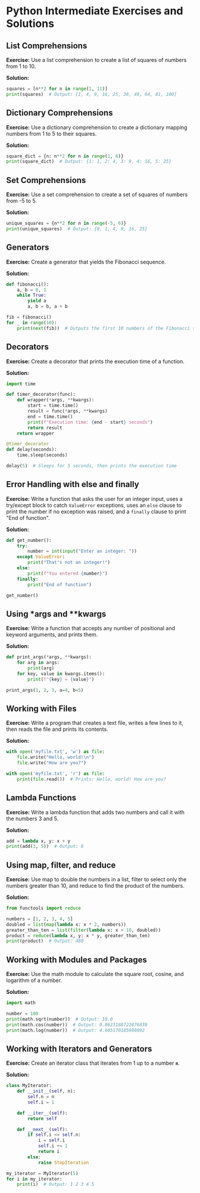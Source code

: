 # Python Intermediate Exercises and Solutions

## List Comprehensions

**Exercise:** Use a list comprehension to create a list of squares of numbers from 1 to 10.

**Solution:**
```python
squares = [n**2 for n in range(1, 11)]
print(squares)  # Output: [1, 4, 9, 16, 25, 36, 49, 64, 81, 100]
```

## Dictionary Comprehensions

**Exercise:** Use a dictionary comprehension to create a dictionary mapping numbers from 1 to 5 to their squares.

**Solution:**
```python
square_dict = {n: n**2 for n in range(1, 6)}
print(square_dict)  # Output: {1: 1, 2: 4, 3: 9, 4: 16, 5: 25}
```

## Set Comprehensions

**Exercise:** Use a set comprehension to create a set of squares of numbers from -5 to 5.

**Solution:**
```python
unique_squares = {n**2 for n in range(-5, 6)}
print(unique_squares)  # Output: {0, 1, 4, 9, 16, 25}
```

## Generators

**Exercise:** Create a generator that yields the Fibonacci sequence.

**Solution:**
```python
def fibonacci():
    a, b = 0, 1
    while True:
        yield a
        a, b = b, a + b

fib = fibonacci()
for _ in range(10):
    print(next(fib))  # Outputs the first 10 numbers of the Fibonacci sequence
```

## Decorators

**Exercise:** Create a decorator that prints the execution time of a function.

**Solution:**
```python
import time

def timer_decorator(func):
    def wrapper(*args, **kwargs):
        start = time.time()
        result = func(*args, **kwargs)
        end = time.time()
        print(f"Execution time: {end - start} seconds")
        return result
    return wrapper

@timer_decorator
def delay(seconds):
    time.sleep(seconds)

delay(5)  # Sleeps for 5 seconds, then prints the execution time
```

## Error Handling with else and finally

**Exercise:** Write a function that asks the user for an integer input, uses a try/except block to catch `ValueError` exceptions, uses an `else` clause to print the number if no exception was raised, and a `finally` clause to print "End of function".

**Solution:**
```python
def get_number():
    try:
        number = int(input("Enter an integer: "))
    except ValueError:
        print("That's not an integer!")
    else:
        print(f"You entered {number}")
    finally:
        print("End of function")

get_number()
```

## Using *args and **kwargs

**Exercise:** Write a function that accepts any number of positional and keyword arguments, and prints them.

**Solution:**
```python
def print_args(*args, **kwargs):
    for arg in args:
        print(arg)
    for key, value in kwargs.items():
        print(f"{key} = {value}")

print_args(1, 2, 3, a=4, b=5)
```

## Working with Files

**Exercise:** Write a program that creates a text file, writes a few lines to it, then reads the file and prints its contents.

**Solution:**
```python
with open('myfile.txt', 'w') as file:
    file.write("Hello, world!\n")
    file.write("How are you?")

with open('myfile.txt', 'r') as file:
    print(file.read())  # Prints: Hello, world! How are you?
```

## Lambda Functions

**Exercise:** Write a lambda function that adds two numbers and call it with the numbers 3 and 5.

**Solution:**
```python
add = lambda x, y: x + y
print(add(3, 5))  # Output: 8
```

## Using map, filter, and reduce

**Exercise:** Use map to double the numbers in a list, filter to select only the numbers greater than 10, and reduce to find the product of the numbers.

**Solution:**
```python
from functools import reduce

numbers = [1, 2, 3, 4, 5]
doubled = list(map(lambda x: x * 2, numbers))
greater_than_ten = list(filter(lambda x: x > 10, doubled))
product = reduce(lambda x, y: x * y, greater_than_ten)
print(product)  # Output: 480
```

## Working with Modules and Packages

**Exercise:** Use the math module to calculate the square root, cosine, and logarithm of a number.

**Solution:**
```python
import math

number = 100
print(math.sqrt(number))  # Output: 10.0
print(math.cos(number))  # Output: 0.8623188722876839
print(math.log(number))  # Output: 4.605170185988092
```

## Working with Iterators and Generators

**Exercise:** Create an iterator class that iterates from 1 up to a number **`n`**.

**Solution:**
```python
class MyIterator:
    def __init__(self, n):
        self.n = n
        self.i = 1

    def __iter__(self):
        return self

    def __next__(self):
        if self.i <= self.n:
            i = self.i
            self.i += 1
            return i
        else:
            raise StopIteration

my_iterator = MyIterator(5)
for i in my_iterator:
    print(i)  # Output: 1 2 3 4 5
```

